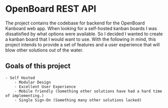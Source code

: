 # OpenBoard REST API

The project contains the codebase for backend for the OpenBoard Kanboard web app. When looking for a self-hosted kanban boards I was dissatisfied by what options were available. So I decided I wanted to create a kanban board that I would want to use. With the following in mind, this project intends to provide a set of features and a user experience that will blow other solutions out of the water.

## Goals of this project
	- Self Hosted
        - Modular Design 
        - Excellent User Experience 
        - Mobile friendly (Something other solutions have had a hard time of implementing.)
        - Single Sign-On (Something many other solutions lacked)


